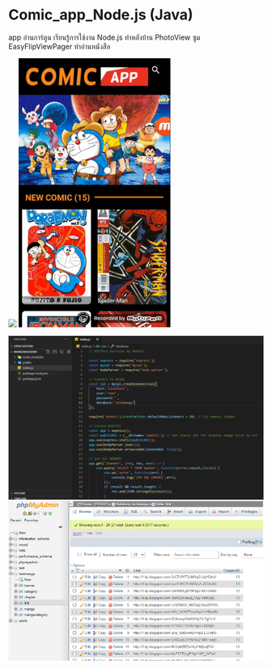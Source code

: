 # Comic_app_Node.js (Java)
app อ่านการ์ตูน เรียนรู้การใช้งาน  Node.js ทำหลังบ้าน PhotoView ซูม EasyFlipViewPager ทำอ่านหนังสือ

<img src="https://github.com/Donung/Comic_app_Node.js/blob/main/image.gif/03.gif?raw=true" width="300"/> <img src="https://github.com/Donung/Comic_app_Node.js/blob/main/image.gif/04.gif?raw=true" width="300"/>

![Alt Text](https://raw.githubusercontent.com/Donung/Comic_app_Node.js/main/image.gif/02.png)
![Alt Text](https://raw.githubusercontent.com/Donung/Comic_app_Node.js/main/image.gif/01.png)
